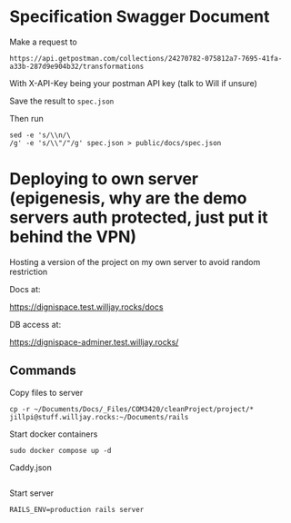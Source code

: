 # Specification Swagger Document
Make a request to 

```
https://api.getpostman.com/collections/24270782-075812a7-7695-41fa-a33b-287d9e904b32/transformations
```

With X-API-Key being your postman API key (talk to Will if unsure)

Save the result to  ```spec.json```

Then run
```
sed -e 's/\\n/\
/g' -e 's/\\"/"/g' spec.json > public/docs/spec.json
```

# Deploying to own server (epigenesis, why are the demo servers auth protected, just put it behind the VPN)
Hosting a version of the project on my own server to avoid random restriction

Docs at:

https://dignispace.test.willjay.rocks/docs

DB access at:

https://dignispace-adminer.test.willjay.rocks/


## Commands
Copy files to server

```
cp -r ~/Documents/Docs/_Files/COM3420/cleanProject/project/* jillpi@stuff.willjay.rocks:~/Documents/rails
```

Start docker containers
```
sudo docker compose up -d
```

Caddy.json
```
```

Start server
```
RAILS_ENV=production rails server
```